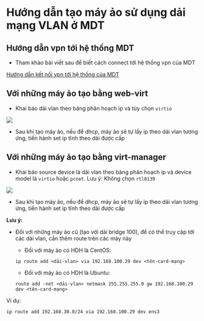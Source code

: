 # Hướng dẫn tạo máy ảo sử dụng dải mạng VLAN ở MDT

## Hướng dẫn vpn tới hệ thống MDT

- Tham khảo bài viết sau để biết cách connect tới hệ thống vpn của MDT

[Hướng dẫn kết nối vpn tới hệ thống của MDT](https://github.com/thaonguyenvan/meditech-thuctap/blob/master/ThaoNV/ghichep-pfsense/docs/connect-vpn.md)

## Với những máy ảo tạo bằng web-virt

- Khai báo dải vlan theo bảng phân hoạch ip và tùy chọn `virtio`

<img src="https://i.imgur.com/C2DUp7d.png">

- Sau khi tạo máy ảo, nếu để dhcp, máy ảo sẽ tự lấy ip theo dải vlan tương ứng, tiến hành set ip tĩnh theo dải được cấp

## Với những máy ảo tạo bằng virt-manager

- Khai báo source device là dải vlan theo bảng phân hoạch ip và device model là `virtio` hoặc `pcnet`.
Lưu ý: Không chọn `rtl8139`

<img src="https://i.imgur.com/JldlR0f.png">

- Sau khi tạo máy ảo, nếu để dhcp, máy ảo sẽ tự lấy ip theo dải vlan tương ứng, tiến hành set ip tĩnh theo dải được cấp


**Lưu ý:**

- Đối với những máy ảo cũ (tạo với dải bridge 100), để có thể truy cập tới các dải vlan, cần thêm route trên các máy này

  - Đối với máy ảo có HDH là CentOS:

  `ip route add <dải-vlan> via 192.168.100.29 dev <tên-card-mạng>`

  - Đối với máy ảo có HDH là Ubuntu:

  `route add -net <dải-vlan> netmask 255.255.255.0 gw 192.168.100.29 dev <tên-card-mạng>`

Ví dụ:

`ip route add 192.168.30.0/24 via 192.168.100.29 dev ens3`
